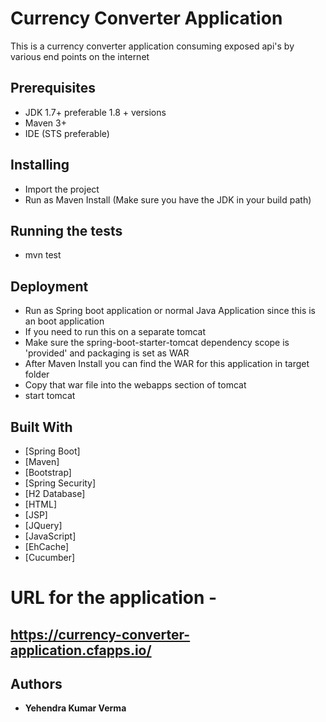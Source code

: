 # Currency Converter Application

This is a currency converter application consuming exposed api's by various end points on the internet

## Prerequisites

* JDK 1.7+ preferable 1.8 + versions
* Maven 3+
* IDE (STS preferable)

## Installing

* Import the project 
* Run as Maven Install (Make sure you have the JDK in your build path)

## Running the tests

* mvn test

## Deployment

* Run as Spring boot application or normal Java Application since this is an boot application
* If you need to run this on a separate tomcat
* Make sure the spring-boot-starter-tomcat dependency scope is 'provided' and packaging is set as WAR
* After Maven Install you can find the WAR for this application in target folder
* Copy that war file into the webapps section of tomcat
* start tomcat

## Built With

* [Spring Boot]
* [Maven]
* [Bootstrap]
* [Spring Security]
* [H2 Database]
* [HTML]
* [JSP]
* [JQuery]
* [JavaScript]
* [EhCache]
* [Cucumber]

# URL for the application - 
## https://currency-converter-application.cfapps.io/

## Authors

* **Yehendra Kumar Verma**  

